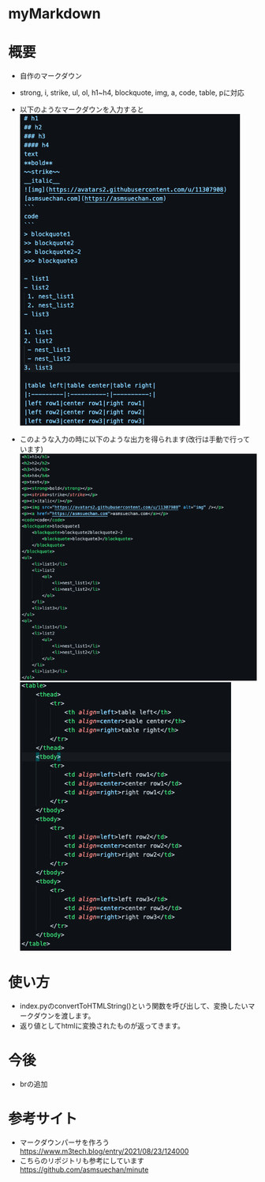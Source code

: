 # myMarkdown

# 概要
- 自作のマークダウン
- strong, i, strike, ul, ol, h1~h4, blockquote, img, a, code, table, pに対応

- 以下のようなマークダウンを入力すると
![Image 1](img/input.png)

- このような入力の時に以下のような出力を得られます(改行は手動で行っています)
![Image 2](img/output1.png)
![Image 3](img/output2.png)

# 使い方
- index.pyのconvertToHTMLString()という関数を呼び出して、変換したいマークダウンを渡します。
- 返り値としてhtmlに変換されたものが返ってきます。

# 今後
- brの追加

# 参考サイト
- マークダウンパーサを作ろう
https://www.m3tech.blog/entry/2021/08/23/124000
- こちらのリポジトリも参考にしています
https://github.com/asmsuechan/minute